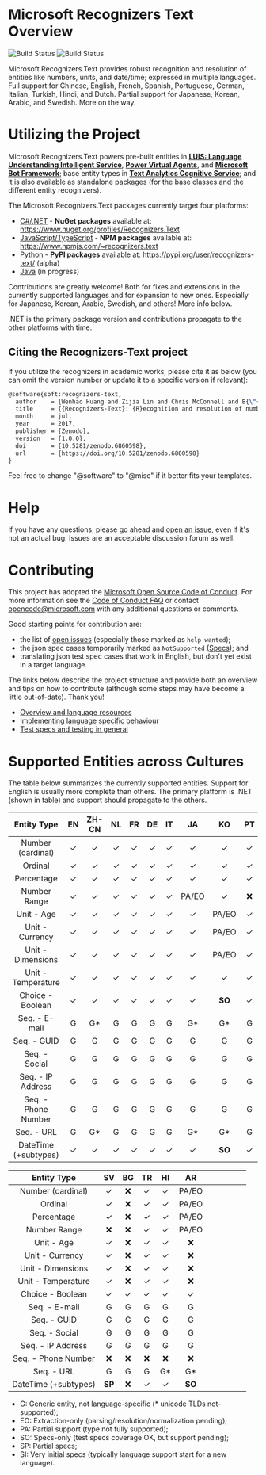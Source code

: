 # Microsoft Recognizers Text Overview

![Build Status](https://msrasia.visualstudio.com/_apis/public/build/definitions/310c848f-b260-4305-9255-b97bfb69974b/116/badge)
![Build Status](https://ci.appveyor.com/api/projects/status/github/Microsoft/Recognizers-Text?branch=master&svg=true&passingText=all%20plats%20-%20OK)

Microsoft.Recognizers.Text provides robust recognition and resolution of entities like numbers, units, and date/time; expressed in multiple languages. Full support for Chinese, English, French, Spanish, Portuguese, German, Italian, Turkish, Hindi, and Dutch. Partial support for Japanese, Korean, Arabic, and Swedish. More on the way.

# Utilizing the Project

Microsoft.Recognizers.Text powers pre-built entities in [**LUIS: Language Understanding Intelligent Service**](https://www.luis.ai/home), [**Power Virtual Agents**](https://powervirtualagents.microsoft.com/en-us/), and [**Microsoft Bot Framework**](https://dev.botframework.com/); base entity types in [**Text Analytics Cognitive Service**](https://docs.microsoft.com/en-us/azure/cognitive-services/text-analytics/how-tos/text-analytics-how-to-entity-linking); and it is also available as standalone packages (for the base classes and the different entity recognizers).

The Microsoft.Recognizers.Text packages currently target four platforms:
* [C#/.NET](https://github.com/Microsoft/Recognizers-Text/tree/master/.NET) - **NuGet packages** available at: https://www.nuget.org/profiles/Recognizers.Text
* [JavaScript/TypeScript](https://github.com/Microsoft/Recognizers-Text/tree/master/JavaScript/packages/recognizers-text-suite) - **NPM packages** available at: https://www.npmjs.com/~recognizers.text
* [Python](https://github.com/Microsoft/Recognizers-Text/tree/master/Python) - **PyPI packages** available at: https://pypi.org/user/recognizers-text/ (alpha)
* [Java](https://github.com/Microsoft/Recognizers-Text/tree/master/Java) (in progress)

Contributions are greatly welcome! Both for fixes and extensions in the currently supported languages and for expansion to new ones.
Especially for Japanese, Korean, Arabic, Swedish, and others! More info below.

.NET is the primary package version and contributions propagate to the other platforms with time.

## Citing the Recognizers-Text project

If you utilize the recognizers in academic works, please cite it as below (you can omit the version number or update it to a specific version if relevant):

```tex
@software{soft:recognizers-text,
  author    = {Wenhao Huang and Zijia Lin and Chris McConnell and B{\"{o}}rje F. Karlsson},
  title     = {{Recognizers-Text}: {R}ecognition and resolution of numbers, units, and date/time entities expressed across multiple languages},
  month     = jul,
  year      = 2017,
  publisher = {Zenodo},
  version   = {1.0.0},
  doi       = {10.5281/zenodo.6860598},
  url       = {https://doi.org/10.5281/zenodo.6860598}
}
```

Feel free to change "@software" to "@misc" if it better fits your templates.

# Help

If you have any questions, please go ahead and [open an issue](https://github.com/Microsoft/Recognizers-Text/issues/new/choose), even if it's not an actual bug. Issues are an acceptable discussion forum as well.

# Contributing

This project has adopted the [Microsoft Open Source Code of Conduct](https://opensource.microsoft.com/codeofconduct/). For more information see the [Code of Conduct FAQ](https://opensource.microsoft.com/codeofconduct/faq/) or contact [opencode@microsoft.com](mailto:opencode@microsoft.com) with any additional questions or comments.

Good starting points for contribution are:
* the list of [open issues](https://github.com/Microsoft/Recognizers-Text/issues) (especially those marked as ```help wanted```); 
* the json spec cases temporarily marked as ```NotSupported``` ([Specs](./Specs)); and
* translating json test spec cases that work in English, but don't yet exist in a target language.

The links below describe the project structure and provide both an overview and tips on how to contribute (although some steps may have become a little out-of-date). Thank you!

* [Overview and language resources](https://blog.botframework.com/2018/01/24/contributing-luis-microsoft-recognizers-text-part-1/)
* [Implementing language specific behaviour](https://blog.botframework.com/2018/02/01/contributing-luis-microsoft-recognizers-text-part-2/)
* [Test specs and testing in general](https://blog.botframework.com/2018/02/12/contributing-luis-microsoft-recognizers-text-part-3/)

# Supported Entities across Cultures

The table below summarizes the currently supported entities. Support for English is usually more complete than others. The primary platform is .NET (shown in table) and support should propagate to the others.

| Entity Type       | EN      | ZH-CN   | NL    | FR     | DE    | IT      | JA     | KO     | PT     | ES      |
|:-----------------:|:-------:|:-------:|:-----:|:------:|:-----:|:-------:|:------:|:------:|:------:|:-------:| 
| Number (cardinal)    | ✓    | ✓       | ✓    | ✓     | ✓     | ✓       | ✓      | ✓     | ✓      | ✓       |
| Ordinal              | ✓    | ✓       | ✓    | ✓     | ✓     | ✓       | ✓      | ✓     | ✓      | ✓       |
| Percentage           | ✓    | ✓       | ✓    | ✓     | ✓     | ✓       | ✓      | ✓     | ✓      | ✓       |
| Number Range         | ✓    | ✓       | ✓    | ✓     | ✓     | ✓       | PA/EO  | ✓      | :x:    | ✓       |
| Unit - Age           | ✓    | ✓       | ✓    | ✓     | ✓     | ✓       | ✓      | PA/EO  | ✓     | ✓       |
| Unit - Currency      | ✓    | ✓       | ✓    | ✓     | ✓     | ✓       | ✓      | PA/EO  | ✓     | ✓       |
| Unit - Dimensions    | ✓    | ✓       | ✓    | ✓     | ✓     | ✓       | ✓      | PA/EO  | ✓      | ✓      | 
| Unit - Temperature   | ✓    | ✓       | ✓    | ✓     | ✓     | ✓       | ✓      | ✓     | ✓      | ✓      | 
| Choice - Boolean     | ✓    | ✓       | ✓    | ✓     | ✓     | ✓       | ✓      | **SO** | ✓     | ✓       | 
| Seq. - E-mail        | G    | G*       | G    | G      | G     | G       | G*     | G*     | G      | G       |
| Seq. - GUID          | G    | G        | G    | G      | G     | G       | G      | G      | G      | G       |
| Seq. - Social        | G    | G        | G    | G      | G     | G       | G      | G      | G      | G       |
| Seq. - IP Address    | G    | G        | G    | G      | G     | G       | G      | G      | G      | G       |
| Seq. - Phone Number  | G    | G        | G    | G      | G     | G       | G      | G      | G      | G       |
| Seq. - URL           | G    | G*       | G    | G      | G     | G       | G*     | G*     | G      | G       |
| DateTime (+subtypes) | ✓    | ✓       | ✓    | ✓     | ✓     | ✓       | ✓      | **SO** | ✓     | ✓       | 

| Entity Type       | SV      | BG      | TR    | HI     | AR     |         |        |        |        |         |
|:-----------------:|:-------:|:-------:|:-----:|:------:|:------:|:-------:|:------:|:------:|:------:|:-------:| 
| Number (cardinal)    | ✓    | :x:     | ✓    | ✓      | PA/EO  |         |        |        |        |         |
| Ordinal              | ✓    | :x:     | ✓    | ✓      | PA/EO  |         |        |        |        |         |
| Percentage           | ✓    | :x:     | ✓    | ✓      | PA/EO  |         |        |        |        |         |
| Number Range         | :x:  | :x:     | ✓     | ✓     | PA/EO  |         |        |        |        |         |
| Unit - Age           | ✓    | :x:     | ✓     | ✓     | :x:    |         |        |        |        |         |
| Unit - Currency      | ✓    | :x:     | ✓     | ✓     | :x:    |         |        |        |        |         |
| Unit - Dimensions    | ✓    | :x:     | ✓     | ✓     | :x:    |         |        |        |        |         | 
| Unit - Temperature   | ✓    | :x:     | ✓     | ✓     | :x:    |         |        |        |        |         | 
| Choice - Boolean     | ✓    | ✓      | ✓     | ✓      | ✓     |         |        |        |        |         |
| Seq. - E-mail        | G    | G       | G     | G      | G      |         |        |        |        |         |
| Seq. - GUID          | G    | G       | G     | G      | G      |         |        |        |        |         |
| Seq. - Social        | G    | G       | G     | G      | G      |         |        |        |        |         |
| Seq. - IP Address    | G    | G       | G     | G      | G      |         |        |        |        |         |
| Seq. - Phone Number  | :x:  | :x:     | :x:   | :x:    | :x:    |         |        |        |        |         |
| Seq. - URL           | G    | G       | G     | G*     | G*     |         |        |        |        |         |
| DateTime (+subtypes) | **SP** | :x:     | ✓     | ✓     | **SO** |         |        |        |        |         |

* G: Generic entity, not language-specific (* unicode TLDs not-supported);
* EO: Extraction-only (parsing/resolution/normalization pending);
* PA: Partial support (type not fully supported);
* SO: Specs-only (test specs coverage OK, but support pending);
* SP: Partial specs;
* SI: Very initial specs (typically language support start for a new language).
